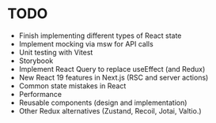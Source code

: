 # TODO

- Finish implementing different types of React state
- Implement mocking via msw for API calls
- Unit testing with Vitest
- Storybook
- Implement React Query to replace useEffect (and Redux)
- New React 19 features in Next.js (RSC and server actions)
- Common state mistakes in React
- Performance
- Reusable components (design and implementation)
- Other Redux alternatives (Zustand, Recoil, Jotai, Valtio.)
